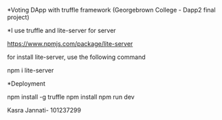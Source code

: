 *Voting DApp with truffle framework (Georgebrown College - Dapp2 final project)

*I use truffle and lite-server for server

https://www.npmjs.com/package/lite-server

for install lite-server, use the following command

npm i lite-server

*Deployment

npm install -g truffle
npm install
npm run dev


Kasra Jannati- 101237299
